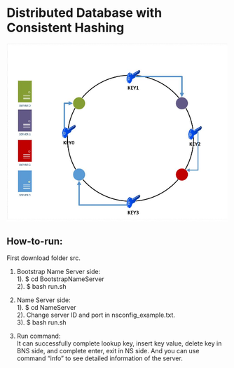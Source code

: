 # Distributed Database with Consistent Hashing

![Consistent Hashing](https://github.com/glennjw/distributedDB/blob/main/ch.jpeg?raw=true)


## How-to-run:<br />

First download folder src.<br />
1. Bootstrap Name Server side:<br />
1). $ cd BootstrapNameServer<br />
2). $ bash run.sh<br />
2. Name Server side:<br />
1). $ cd NameServer<br />
2). Change server ID and port in nsconfig_example.txt.<br />
3). $ bash run.sh<br />

3. Run command:<br />
It can successfully complete lookup key, insert key value, delete key in BNS side, and complete
enter, exit in NS side. And you can use command “info” to see detailed information of the server.<br />


